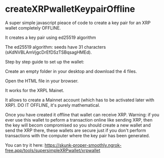 # createXRPwalletKeypairOffline
A super simple javascript pieace of code to create a key pair for an XRP wallet completely OFFLINE.

It creates a key pair using ed25519 algorithm

The ed25519 algorithm: seeds have 31 characters (sKdNVBLAmVjgcDrEfDSzTSBqsagHMEd).

Step by step guide to set up the wallet:

Create an empty folder in your desktop and download the 4 files.

Open the HTML file in your browser.

It works for the XRPL Mainet.

It allows to create a Mainnet account (which has to be activated later with XRP). DO IT OFFLINE, it's purely mathematical.

Once you have created it offline that wallet can receive XRP. Warning: if you ever use this wallet to peform a transaction online like sending XRP, then the key will becom compromised so you should create a new wallet and send the XRP there, these wallets are secure just if you don't perform transactions with the computer where the key pair has been generated.

You can try it here: https://skunk-proper-smoothly.ngrok-free.app/tools/supersimpleXRPwallet/xrpwallet
